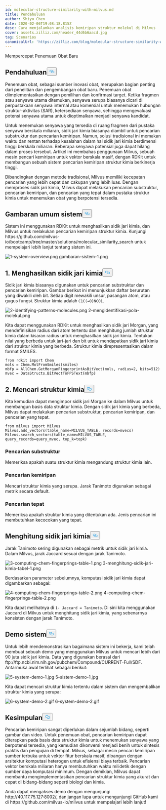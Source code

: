 ```yaml
---
id: molecular-structure-similarity-with-milvus.md
title: Pendahuluan
author: Shiyu Chen
date: 2020-02-06T19:08:18.815Z
desc: Cara menjalankan analisis kemiripan struktur molekul di Milvus
cover: assets.zilliz.com/header_44d6b6aacd.jpg
tag: Scenarios
canonicalUrl: 'https://zilliz.com/blog/molecular-structure-similarity-with-milvus'
---
```

<custom-h1>Mempercepat Penemuan Obat Baru</custom-h1><h2 id="Introduction" class="common-anchor-header">Pendahuluan<button data-href="#Introduction" class="anchor-icon" translate="no">
      <svg translate="no"
        aria-hidden="true"
        focusable="false"
        height="20"
        version="1.1"
        viewBox="0 0 16 16"
        width="16"
      >
        <path
          fill="#0092E4"
          fill-rule="evenodd"
          d="M4 9h1v1H4c-1.5 0-3-1.69-3-3.5S2.55 3 4 3h4c1.45 0 3 1.69 3 3.5 0 1.41-.91 2.72-2 3.25V8.59c.58-.45 1-1.27 1-2.09C10 5.22 8.98 4 8 4H4c-.98 0-2 1.22-2 2.5S3 9 4 9zm9-3h-1v1h1c1 0 2 1.22 2 2.5S13.98 12 13 12H9c-.98 0-2-1.22-2-2.5 0-.83.42-1.64 1-2.09V6.25c-1.09.53-2 1.84-2 3.25C6 11.31 7.55 13 9 13h4c1.45 0 3-1.69 3-3.5S14.5 6 13 6z"
        ></path>
      </svg>
    </button></h2><p>Penemuan obat, sebagai sumber inovasi obat, merupakan bagian penting dari penelitian dan pengembangan obat baru. Penemuan obat diimplementasikan dengan pemilihan dan konfirmasi target. Ketika fragmen atau senyawa utama ditemukan, senyawa serupa biasanya dicari di perpustakaan senyawa internal atau komersial untuk menemukan hubungan struktur-aktivitas (SAR), ketersediaan senyawa, sehingga mengevaluasi potensi senyawa utama untuk dioptimalkan menjadi senyawa kandidat.</p>
<p>Untuk menemukan senyawa yang tersedia di ruang fragmen dari pustaka senyawa berskala miliaran, sidik jari kimia biasanya diambil untuk pencarian substruktur dan pencarian kemiripan. Namun, solusi tradisional ini memakan waktu dan rentan terhadap kesalahan dalam hal sidik jari kimia berdimensi tinggi berskala miliaran. Beberapa senyawa potensial juga dapat hilang dalam proses tersebut. Artikel ini membahas penggunaan Milvus, sebuah mesin pencari kemiripan untuk vektor berskala masif, dengan RDKit untuk membangun sebuah sistem pencarian kemiripan struktur kimia berkinerja tinggi.</p>
<p>Dibandingkan dengan metode tradisional, Milvus memiliki kecepatan pencarian yang lebih cepat dan cakupan yang lebih luas. Dengan memproses sidik jari kimia, Milvus dapat melakukan pencarian substruktur, pencarian kemiripan, dan pencarian yang tepat dalam pustaka struktur kimia untuk menemukan obat yang berpotensi tersedia.</p>
<h2 id="System-overview" class="common-anchor-header">Gambaran umum sistem<button data-href="#System-overview" class="anchor-icon" translate="no">
      <svg translate="no"
        aria-hidden="true"
        focusable="false"
        height="20"
        version="1.1"
        viewBox="0 0 16 16"
        width="16"
      >
        <path
          fill="#0092E4"
          fill-rule="evenodd"
          d="M4 9h1v1H4c-1.5 0-3-1.69-3-3.5S2.55 3 4 3h4c1.45 0 3 1.69 3 3.5 0 1.41-.91 2.72-2 3.25V8.59c.58-.45 1-1.27 1-2.09C10 5.22 8.98 4 8 4H4c-.98 0-2 1.22-2 2.5S3 9 4 9zm9-3h-1v1h1c1 0 2 1.22 2 2.5S13.98 12 13 12H9c-.98 0-2-1.22-2-2.5 0-.83.42-1.64 1-2.09V6.25c-1.09.53-2 1.84-2 3.25C6 11.31 7.55 13 9 13h4c1.45 0 3-1.69 3-3.5S14.5 6 13 6z"
        ></path>
      </svg>
    </button></h2><p>Sistem ini menggunakan RDKit untuk menghasilkan sidik jari kimia, dan Milvus untuk melakukan pencarian kemiripan struktur kimia. Kunjungi https://github.com/milvus-io/bootcamp/tree/master/solutions/molecular_similarity_search untuk mempelajari lebih lanjut tentang sistem ini.</p>
<p>
  
   <span class="img-wrapper"> <img translate="no" src="https://assets.zilliz.com/1_system_overview_4b7c2de377.png" alt="1-system-overview.png" class="doc-image" id="1-system-overview.png" />
   </span> <span class="img-wrapper"> <span>gambaran-sistem-1.png</span> </span></p>
<h2 id="1-Generating-chemical-fingerprints" class="common-anchor-header">1. Menghasilkan sidik jari kimia<button data-href="#1-Generating-chemical-fingerprints" class="anchor-icon" translate="no">
      <svg translate="no"
        aria-hidden="true"
        focusable="false"
        height="20"
        version="1.1"
        viewBox="0 0 16 16"
        width="16"
      >
        <path
          fill="#0092E4"
          fill-rule="evenodd"
          d="M4 9h1v1H4c-1.5 0-3-1.69-3-3.5S2.55 3 4 3h4c1.45 0 3 1.69 3 3.5 0 1.41-.91 2.72-2 3.25V8.59c.58-.45 1-1.27 1-2.09C10 5.22 8.98 4 8 4H4c-.98 0-2 1.22-2 2.5S3 9 4 9zm9-3h-1v1h1c1 0 2 1.22 2 2.5S13.98 12 13 12H9c-.98 0-2-1.22-2-2.5 0-.83.42-1.64 1-2.09V6.25c-1.09.53-2 1.84-2 3.25C6 11.31 7.55 13 9 13h4c1.45 0 3-1.69 3-3.5S14.5 6 13 6z"
        ></path>
      </svg>
    </button></h2><p>Sidik jari kimia biasanya digunakan untuk pencarian substruktur dan pencarian kemiripan. Gambar berikut ini menunjukkan daftar berurutan yang diwakili oleh bit. Setiap digit mewakili unsur, pasangan atom, atau gugus fungsi. Struktur kimia adalah <code translate="no">C1C(=O)NCO1</code>.</p>
<p>
  
   <span class="img-wrapper"> <img translate="no" src="https://assets.zilliz.com/2_identifying_patterns_molecules_2aeef349c8.png" alt="2-identifying-patterns-molecules.png" class="doc-image" id="2-identifying-patterns-molecules.png" />
   </span> <span class="img-wrapper"> <span>2-mengidentifikasi-pola-molekul.png</span> </span></p>
<p>Kita dapat menggunakan RDKit untuk menghasilkan sidik jari Morgan, yang mendefinisikan radius dari atom tertentu dan menghitung jumlah struktur kimia dalam kisaran radius untuk menghasilkan sidik jari kimia. Tentukan nilai yang berbeda untuk jari-jari dan bit untuk mendapatkan sidik jari kimia dari struktur kimia yang berbeda. Struktur kimia direpresentasikan dalam format SMILES.</p>
<pre><code translate="no">from rdkit import Chem
mols = Chem.MolFromSmiles(smiles)
mbfp = AllChem.GetMorganFingerprintAsBitVect(mols, radius=2, bits=512)
mvec = DataStructs.BitVectToFPSText(mbfp)
</code></pre>
<h2 id="2-Searching-chemical-structures" class="common-anchor-header">2. Mencari struktur kimia<button data-href="#2-Searching-chemical-structures" class="anchor-icon" translate="no">
      <svg translate="no"
        aria-hidden="true"
        focusable="false"
        height="20"
        version="1.1"
        viewBox="0 0 16 16"
        width="16"
      >
        <path
          fill="#0092E4"
          fill-rule="evenodd"
          d="M4 9h1v1H4c-1.5 0-3-1.69-3-3.5S2.55 3 4 3h4c1.45 0 3 1.69 3 3.5 0 1.41-.91 2.72-2 3.25V8.59c.58-.45 1-1.27 1-2.09C10 5.22 8.98 4 8 4H4c-.98 0-2 1.22-2 2.5S3 9 4 9zm9-3h-1v1h1c1 0 2 1.22 2 2.5S13.98 12 13 12H9c-.98 0-2-1.22-2-2.5 0-.83.42-1.64 1-2.09V6.25c-1.09.53-2 1.84-2 3.25C6 11.31 7.55 13 9 13h4c1.45 0 3-1.69 3-3.5S14.5 6 13 6z"
        ></path>
      </svg>
    </button></h2><p>Kita kemudian dapat mengimpor sidik jari Morgan ke dalam Milvus untuk membangun basis data struktur kimia. Dengan sidik jari kimia yang berbeda, Milvus dapat melakukan pencarian substruktur, pencarian kemiripan, dan pencarian yang tepat.</p>
<pre><code translate="no">from milvus import Milvus
Milvus.add_vectors(table_name=MILVUS_TABLE, records=mvecs)
Milvus.search_vectors(table_name=MILVUS_TABLE, query_records=query_mvec, top_k=topk)
</code></pre>
<h3 id="Substructure-search" class="common-anchor-header">Pencarian substruktur</h3><p>Memeriksa apakah suatu struktur kimia mengandung struktur kimia lain.</p>
<h3 id="Similarity-search" class="common-anchor-header">Pencarian kemiripan</h3><p>Mencari struktur kimia yang serupa. Jarak Tanimoto digunakan sebagai metrik secara default.</p>
<h3 id="Exact-search" class="common-anchor-header">Pencarian tepat</h3><p>Memeriksa apakah struktur kimia yang ditentukan ada. Jenis pencarian ini membutuhkan kecocokan yang tepat.</p>
<h2 id="Computing-chemical-fingerprints" class="common-anchor-header">Menghitung sidik jari kimia<button data-href="#Computing-chemical-fingerprints" class="anchor-icon" translate="no">
      <svg translate="no"
        aria-hidden="true"
        focusable="false"
        height="20"
        version="1.1"
        viewBox="0 0 16 16"
        width="16"
      >
        <path
          fill="#0092E4"
          fill-rule="evenodd"
          d="M4 9h1v1H4c-1.5 0-3-1.69-3-3.5S2.55 3 4 3h4c1.45 0 3 1.69 3 3.5 0 1.41-.91 2.72-2 3.25V8.59c.58-.45 1-1.27 1-2.09C10 5.22 8.98 4 8 4H4c-.98 0-2 1.22-2 2.5S3 9 4 9zm9-3h-1v1h1c1 0 2 1.22 2 2.5S13.98 12 13 12H9c-.98 0-2-1.22-2-2.5 0-.83.42-1.64 1-2.09V6.25c-1.09.53-2 1.84-2 3.25C6 11.31 7.55 13 9 13h4c1.45 0 3-1.69 3-3.5S14.5 6 13 6z"
        ></path>
      </svg>
    </button></h2><p>Jarak Tanimoto sering digunakan sebagai metrik untuk sidik jari kimia. Dalam Milvus, jarak Jaccard sesuai dengan jarak Tanimoto.</p>
<p>
  
   <span class="img-wrapper"> <img translate="no" src="https://assets.zilliz.com/3_computing_chem_fingerprings_table_1_3814744fce.png" alt="3-computing-chem-fingerprings-table-1.png" class="doc-image" id="3-computing-chem-fingerprings-table-1.png" />
   </span> <span class="img-wrapper"> <span>3-menghitung-sidik-jari-kimia-tabel-1.png</span> </span></p>
<p>Berdasarkan parameter sebelumnya, komputasi sidik jari kimia dapat digambarkan sebagai:</p>
<p>
  
   <span class="img-wrapper"> <img translate="no" src="https://assets.zilliz.com/4_computing_chem_fingerprings_table_2_7d16075836.png" alt="4-computing-chem-fingerprings-table-2.png" class="doc-image" id="4-computing-chem-fingerprings-table-2.png" />
   </span> <span class="img-wrapper"> <span>4-computing-chem-fingerprings-table-2.png</span> </span></p>
<p>Kita dapat melihatnya di <code translate="no">1- Jaccard = Tanimoto</code>. Di sini kita menggunakan Jaccard di Milvus untuk menghitung sidik jari kimia, yang sebenarnya konsisten dengan jarak Tanimoto.</p>
<h2 id="System-demo" class="common-anchor-header">Demo sistem<button data-href="#System-demo" class="anchor-icon" translate="no">
      <svg translate="no"
        aria-hidden="true"
        focusable="false"
        height="20"
        version="1.1"
        viewBox="0 0 16 16"
        width="16"
      >
        <path
          fill="#0092E4"
          fill-rule="evenodd"
          d="M4 9h1v1H4c-1.5 0-3-1.69-3-3.5S2.55 3 4 3h4c1.45 0 3 1.69 3 3.5 0 1.41-.91 2.72-2 3.25V8.59c.58-.45 1-1.27 1-2.09C10 5.22 8.98 4 8 4H4c-.98 0-2 1.22-2 2.5S3 9 4 9zm9-3h-1v1h1c1 0 2 1.22 2 2.5S13.98 12 13 12H9c-.98 0-2-1.22-2-2.5 0-.83.42-1.64 1-2.09V6.25c-1.09.53-2 1.84-2 3.25C6 11.31 7.55 13 9 13h4c1.45 0 3-1.69 3-3.5S14.5 6 13 6z"
        ></path>
      </svg>
    </button></h2><p>Untuk lebih mendemonstrasikan bagaimana sistem ini bekerja, kami telah membuat sebuah demo yang menggunakan Milvus untuk mencari lebih dari 90 juta sidik jari kimia. Data yang digunakan berasal dari ftp://ftp.ncbi.nlm.nih.gov/pubchem/Compound/CURRENT-Full/SDF. Antarmuka awal terlihat sebagai berikut:</p>
<p>
  
   <span class="img-wrapper"> <img translate="no" src="https://assets.zilliz.com/5_system_demo_1_46c6e6cd96.jpg" alt="5-system-demo-1.jpg" class="doc-image" id="5-system-demo-1.jpg" />
   </span> <span class="img-wrapper"> <span>5-sistem-demo-1.jpg</span> </span></p>
<p>Kita dapat mencari struktur kimia tertentu dalam sistem dan mengembalikan struktur kimia yang serupa:</p>
<p>
  
   <span class="img-wrapper"> <img translate="no" src="https://assets.zilliz.com/6_system_demo_2_19d6cd8f92.gif" alt="6-system-demo-2.gif" class="doc-image" id="6-system-demo-2.gif" />
   </span> <span class="img-wrapper"> <span>6-system-demo-2.gif</span> </span></p>
<h2 id="Conclusion" class="common-anchor-header">Kesimpulan<button data-href="#Conclusion" class="anchor-icon" translate="no">
      <svg translate="no"
        aria-hidden="true"
        focusable="false"
        height="20"
        version="1.1"
        viewBox="0 0 16 16"
        width="16"
      >
        <path
          fill="#0092E4"
          fill-rule="evenodd"
          d="M4 9h1v1H4c-1.5 0-3-1.69-3-3.5S2.55 3 4 3h4c1.45 0 3 1.69 3 3.5 0 1.41-.91 2.72-2 3.25V8.59c.58-.45 1-1.27 1-2.09C10 5.22 8.98 4 8 4H4c-.98 0-2 1.22-2 2.5S3 9 4 9zm9-3h-1v1h1c1 0 2 1.22 2 2.5S13.98 12 13 12H9c-.98 0-2-1.22-2-2.5 0-.83.42-1.64 1-2.09V6.25c-1.09.53-2 1.84-2 3.25C6 11.31 7.55 13 9 13h4c1.45 0 3-1.69 3-3.5S14.5 6 13 6z"
        ></path>
      </svg>
    </button></h2><p>Pencarian kemiripan sangat diperlukan dalam sejumlah bidang, seperti gambar dan video. Untuk penemuan obat, pencarian kemiripan dapat diterapkan pada basis data struktur kimia untuk menemukan senyawa yang berpotensi tersedia, yang kemudian dikonversi menjadi benih untuk sintesis praktis dan pengujian di tempat. Milvus, sebagai mesin pencari kemiripan sumber terbuka untuk vektor fitur berskala masif, dibangun dengan arsitektur komputasi heterogen untuk efisiensi biaya terbaik. Pencarian vektor berskala miliaran hanya membutuhkan waktu milidetik dengan sumber daya komputasi minimum. Dengan demikian, Milvus dapat membantu mengimplementasikan pencarian struktur kimia yang akurat dan cepat di bidang-bidang seperti biologi dan kimia.</p>
<p>Anda dapat mengakses demo dengan mengunjungi http://40.117.75.127:8002/, dan jangan lupa untuk mengunjungi GitHub kami di https://github.com/milvus-io/milvus untuk mempelajari lebih lanjut!</p>
